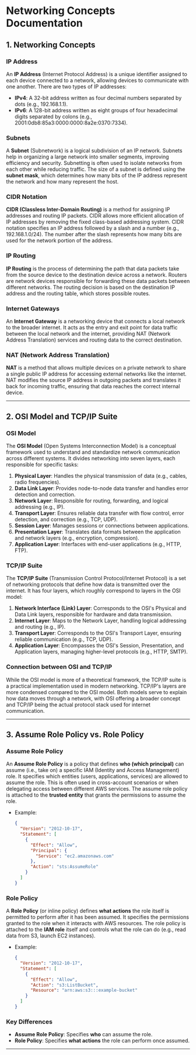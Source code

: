 # Networking Concepts Documentation

## 1. **Networking Concepts**

### IP Address
An **IP Address** (Internet Protocol Address) is a unique identifier assigned to each device connected to a network, allowing devices to communicate with one another. There are two types of IP addresses:
- **IPv4**: A 32-bit address written as four decimal numbers separated by dots (e.g., 192.168.1.1).
- **IPv6**: A 128-bit address written as eight groups of four hexadecimal digits separated by colons (e.g., 2001:0db8:85a3:0000:0000:8a2e:0370:7334).

### Subnets
A **Subnet** (Subnetwork) is a logical subdivision of an IP network. Subnets help in organizing a large network into smaller segments, improving efficiency and security. Subnetting is often used to isolate networks from each other while reducing traffic. The size of a subnet is defined using the **subnet mask**, which determines how many bits of the IP address represent the network and how many represent the host.

### CIDR Notation
**CIDR (Classless Inter-Domain Routing)** is a method for assigning IP addresses and routing IP packets. CIDR allows more efficient allocation of IP addresses by removing the fixed class-based addressing system. CIDR notation specifies an IP address followed by a slash and a number (e.g., 192.168.1.0/24). The number after the slash represents how many bits are used for the network portion of the address.

### IP Routing
**IP Routing** is the process of determining the path that data packets take from the source device to the destination device across a network. Routers are network devices responsible for forwarding these data packets between different networks. The routing decision is based on the destination IP address and the routing table, which stores possible routes.

### Internet Gateways
An **Internet Gateway** is a networking device that connects a local network to the broader internet. It acts as the entry and exit point for data traffic between the local network and the internet, providing NAT (Network Address Translation) services and routing data to the correct destination.

### NAT (Network Address Translation)
**NAT** is a method that allows multiple devices on a private network to share a single public IP address for accessing external networks like the internet. NAT modifies the source IP address in outgoing packets and translates it back for incoming traffic, ensuring that data reaches the correct internal device.

---

## 2. **OSI Model and TCP/IP Suite**

### OSI Model
The **OSI Model** (Open Systems Interconnection Model) is a conceptual framework used to understand and standardize network communication across different systems. It divides networking into seven layers, each responsible for specific tasks:
1. **Physical Layer**: Handles the physical transmission of data (e.g., cables, radio frequencies).
2. **Data Link Layer**: Provides node-to-node data transfer and handles error detection and correction.
3. **Network Layer**: Responsible for routing, forwarding, and logical addressing (e.g., IP).
4. **Transport Layer**: Ensures reliable data transfer with flow control, error detection, and correction (e.g., TCP, UDP).
5. **Session Layer**: Manages sessions or connections between applications.
6. **Presentation Layer**: Translates data formats between the application and network layers (e.g., encryption, compression).
7. **Application Layer**: Interfaces with end-user applications (e.g., HTTP, FTP).

### TCP/IP Suite
The **TCP/IP Suite** (Transmission Control Protocol/Internet Protocol) is a set of networking protocols that define how data is transmitted over the internet. It has four layers, which roughly correspond to layers in the OSI model:
1. **Network Interface (Link) Layer**: Corresponds to the OSI's Physical and Data Link layers, responsible for hardware and data transmission.
2. **Internet Layer**: Maps to the Network Layer, handling logical addressing and routing (e.g., IP).
3. **Transport Layer**: Corresponds to the OSI's Transport Layer, ensuring reliable communication (e.g., TCP, UDP).
4. **Application Layer**: Encompasses the OSI's Session, Presentation, and Application layers, managing higher-level protocols (e.g., HTTP, SMTP).

### Connection between OSI and TCP/IP
While the OSI model is more of a theoretical framework, the TCP/IP suite is a practical implementation used in modern networking. TCP/IP's layers are more condensed compared to the OSI model. Both models serve to explain how data moves through a network, with OSI offering a broader concept and TCP/IP being the actual protocol stack used for internet communication.

---

## 3. **Assume Role Policy vs. Role Policy**

### Assume Role Policy
An **Assume Role Policy** is a policy that defines **who (which principal)** can assume (i.e., take on) a specific IAM (Identity and Access Management) role. It specifies which entities (users, applications, services) are allowed to assume the role. This is often used in cross-account scenarios or when delegating access between different AWS services. The assume role policy is attached to the **trusted entity** that grants the permissions to assume the role.

- Example:
    ```json
    {
      "Version": "2012-10-17",
      "Statement": [
        {
          "Effect": "Allow",
          "Principal": {
            "Service": "ec2.amazonaws.com"
          },
          "Action": "sts:AssumeRole"
        }
      ]
    }
    ```

### Role Policy
A **Role Policy** (or inline policy) defines **what actions** the role itself is permitted to perform after it has been assumed. It specifies the permissions granted to the role when it interacts with AWS resources. The role policy is attached to the **IAM role** itself and controls what the role can do (e.g., read data from S3, launch EC2 instances).

- Example:
    ```json
    {
      "Version": "2012-10-17",
      "Statement": [
        {
          "Effect": "Allow",
          "Action": "s3:ListBucket",
          "Resource": "arn:aws:s3:::example-bucket"
        }
      ]
    }
    ```

### Key Differences
- **Assume Role Policy**: Specifies **who** can assume the role.
- **Role Policy**: Specifies **what actions** the role can perform once assumed.

---